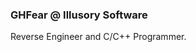 <div style="overflow: auto;">
<!--   <img src="https://github.com/GHFear/GHFear/blob/main/github_logo_3.png" alt="GitHub Logo" style="float: left; margin-right: 20px;" width="800" height="300"> -->
  <div>
    <h3>GHFear @ Illusory Software</h3>
    <p>Reverse Engineer and C/C++ Programmer.</p>
  </div>
</div>
